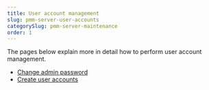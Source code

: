 ```yaml
---
title: User account management
slug: pmm-server-user-accounts
categorySlug: pmm-server-maintenance
order: 1
---
```


The pages below explain more in detail how to perform user account management.

- [Change admin password](ref:change-admin-password)
- [Create user accounts](ref:create-user-accounts)

